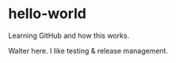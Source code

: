 # hello-world
Learning GitHub and how this works.


Walter here. I like testing & release management.
